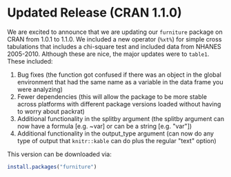 # Updated Release (CRAN 1.1.0)

We are excited to announce that we are updating our `furniture` package on CRAN from 1.0.1 to 1.1.0. We included a new operator (`%xt%`) for simple cross tabulations that includes a chi-square test and included data from NHANES 2005-2010. Although these are nice, the major updates were to `table1`. These included:

1. Bug fixes (the function got confused if there was an object in the global environment that had the same name as a variable in the data frame you were analyzing)
2. Fewer dependencies (this will allow the package to be more stable across platforms with different package versions loaded without having to worry about packrat)
3. Additional functionality in the splitby argument (the splitby argument can now have a formula [e.g. ~var] or can be a string [e.g. "var"])
4. Additional functionality in the output_type argument (can now do any type of output that `knitr::kable` can do plus the regular "text" option)

This version can be downloaded via:

```r 
install.packages("furniture")
```

